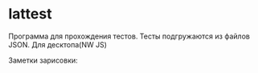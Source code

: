 # lattest

Программа для прохождения тестов.
Тесты подгружаются из файлов JSON.
Для десктопа(NW JS)

Заметки зарисовки:


